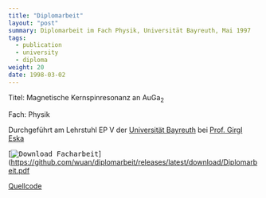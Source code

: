 ```yaml
---
title: "Diplomarbeit"
layout: "post"
summary: Diplomarbeit im Fach Physik, Universität Bayreuth, Mai 1997
tags:
  - publication
  - university
  - diploma
weight: 20
date: 1998-03-02
---
```


Titel: Magnetische Kernspinresonanz an AuGa<sub>2</sub>

Fach: Physik 

Durchgeführt am Lehrstuhl EP V der [Universität Bayreuth](https://www.physik.uni-bayreuth.de/) bei [Prof. Girgl Eska](https://www.physik.uni-bayreuth.de/de/forschung/memorial/eska_georg/index.php)

[<kbd>![Download Facharbeit](../diploma_thesis/diplomarbeit_icon.png)</kbd>](https://github.com/wuan/diplomarbeit/releases/latest/download/Diplomarbeit.pdf

[Quellcode](https://github.com/wuan/diplomarbeit)

